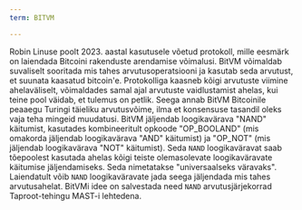 ```yaml
---
term: BITVM

---
```

Robin Linuse poolt 2023. aastal kasutusele võetud protokoll, mille eesmärk on laiendada Bitcoini rakenduste arendamise võimalusi. BitVM võimaldab suvaliselt sooritada mis tahes arvutusoperatsiooni ja kasutab seda arvutust, et suunata kaasatud bitcoin'e. Protokolliga kaasneb kõigi arvutuste viimine ahelaväliselt, võimaldades samal ajal arvutuste vaidlustamist ahelas, kui teine pool väidab, et tulemus on petlik. Seega annab BitVM Bitcoinile peaaegu Turingi täieliku arvutusvõime, ilma et konsensuse tasandil oleks vaja teha mingeid muudatusi. BitVM jäljendab loogikavärava "NAND" käitumist, kasutades kombineeritult opkoode "OP_BOOLAND" (mis omakorda jäljendab loogikavärava "AND" käitumist) ja "OP_NOT" (mis jäljendab loogikavärava "NOT" käitumist). Seda `NAND` loogikaväravat saab tõepoolest kasutada ahelas kõigi teiste olemasolevate loogikaväravate käitumise jäljendamiseks. Seda nimetatakse "universaalseks väravaks". Laiendatult võib `NAND` loogikaväravate jada seega jäljendada mis tahes arvutusahelat. BitVMi idee on salvestada need `NAND` arvutusjärjekorrad Taproot-tehingu MAST-i lehtedena.